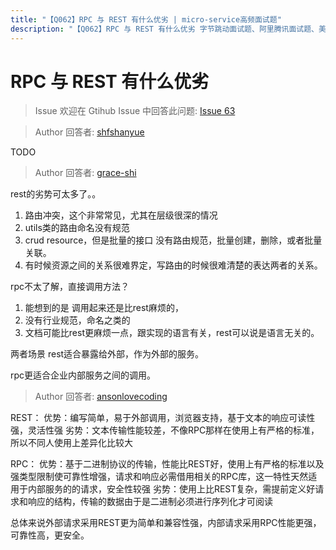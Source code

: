 ```yaml
---
title: "【Q062】RPC 与 REST 有什么优劣 | micro-service高频面试题"
description: "【Q062】RPC 与 REST 有什么优劣 字节跳动面试题、阿里腾讯面试题、美团小米面试题。"
---
```


# RPC 与 REST 有什么优劣

> Issue
> 欢迎在 Gtihub Issue 中回答此问题: [Issue 63](https://github.com/shfshanyue/Daily-Question/issues/63)

> Author
> 回答者: [shfshanyue](https://github.com/shfshanyue)

TODO

> Author
> 回答者: [grace-shi](https://github.com/grace-shi)

rest的劣势可太多了。。

1. 路由冲突，这个非常常见，尤其在层级很深的情况
2. utils类的路由命名没有规范
3. crud resource，但是批量的接口 没有路由规范，批量创建，删除，或者批量关联。
4. 有时候资源之间的关系很难界定，写路由的时候很难清楚的表达两者的关系。

rpc不太了解，直接调用方法？

1. 能想到的是 调用起来还是比rest麻烦的，
2. 没有行业规范，命名之类的
3. 文档可能比rest更麻烦一点，跟实现的语言有关，rest可以说是语言无关的。

两者场景
rest适合暴露给外部，作为外部的服务。

rpc更适合企业内部服务之间的调用。

> Author
> 回答者: [ansonlovecoding](https://github.com/ansonlovecoding)

REST：
优势：编写简单，易于外部调用，浏览器支持，基于文本的响应可读性强，灵活性强
劣势：文本传输性能较差，不像RPC那样在使用上有严格的标准，所以不同人使用上差异化比较大

RPC：
优势：基于二进制协议的传输，性能比REST好，使用上有严格的标准以及强类型限制使可靠性增强，请求和响应必需借用相关的RPC库，这一特性天然适用于内部服务的的请求，安全性较强
劣势：使用上比REST复杂，需提前定义好请求和响应的结构，传输的数据由于是二进制必须进行序列化才可阅读

总体来说外部请求采用REST更为简单和兼容性强，内部请求采用RPC性能更强，可靠性高，更安全。
